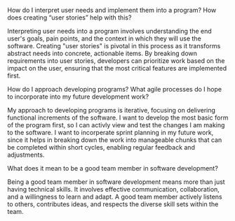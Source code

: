 How do I interpret user needs and implement them into a program? How does creating “user stories” help with this?

Interpreting user needs into a program involves understanding the end user's goals, pain points, and the context in which they will use the software. 
Creating "user stories" is pivotal in this process as it transforms abstract needs into concrete, actionable items. By breaking down requirements into 
user stories, developers can prioritize work based on the impact on the user, ensuring that the most critical features are implemented first.

How do I approach developing programs? What agile processes do I hope to incorporate into my future development work?

My approach to developing programs is iterative, focusing on delivering functional increments of the software. I want to develop the most basic form 
of the program first, so I can activly view and test the changes I am making to the software. I want to incorperate sprint planning in my future work, 
since it helps in breaking down the work into manageable chunks that can be completed within short cycles, enabling regular feedback and adjustments. 

What does it mean to be a good team member in software development?

Being a good team member in software development means more than just having technical skills. It involves effective communication, collaboration, and
a willingness to learn and adapt. A good team member actively listens to others, contributes ideas, and respects the diverse skill sets within the team.
